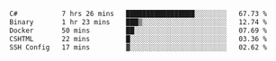 <!--START_SECTION:waka-->

```txt
C#           7 hrs 26 mins   █████████████████░░░░░░░░   67.73 %
Binary       1 hr 23 mins    ███▒░░░░░░░░░░░░░░░░░░░░░   12.74 %
Docker       50 mins         ██░░░░░░░░░░░░░░░░░░░░░░░   07.69 %
CSHTML       22 mins         █░░░░░░░░░░░░░░░░░░░░░░░░   03.36 %
SSH Config   17 mins         ▓░░░░░░░░░░░░░░░░░░░░░░░░   02.62 %
```

<!--END_SECTION:waka-->
